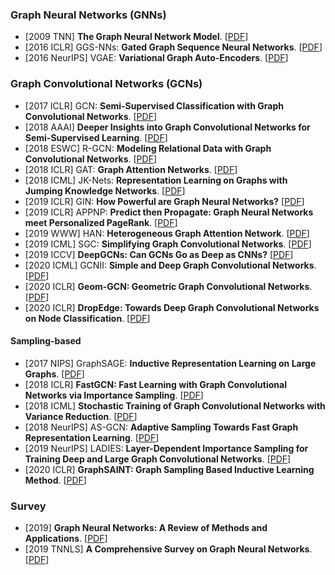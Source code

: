 ### Graph Neural Networks (GNNs)

* [2009 TNN] **The Graph Neural Network Model**. [[PDF](https://ro.uow.edu.au/cgi/viewcontent.cgi?referer=&httpsredir=1&article=10501&context=infopapers)]
* [2016 ICLR] GGS-NNs: **Gated Graph Sequence Neural Networks**. [[PDF](https://arxiv.org/pdf/1511.05493.pdf)]
* [2016 NeurIPS] VGAE: **Variational Graph Auto-Encoders**. [[PDF](https://arxiv.org/pdf/1611.07308.pdf)]

### Graph Convolutional Networks (GCNs)

* [2017 ICLR] GCN: **Semi-Supervised Classification with Graph Convolutional Networks**. [[PDF](https://openreview.net/pdf?id=SJU4ayYgl)]
* [2018 AAAI] **Deeper Insights into Graph Convolutional Networks for Semi-Supervised Learning**. [[PDF](https://arxiv.org/pdf/1801.07606.pdf)]
* [2018 ESWC] R-GCN: **Modeling Relational Data with Graph Convolutional Networks**. [[PDF](https://arxiv.org/pdf/1703.06103.pdf)]
* [2018 ICLR] GAT: **Graph Attention Networks**. [[PDF](https://openreview.net/pdf?id=rJXMpikCZ)]
* [2018 ICML] JK-Nets: **Representation Learning on Graphs with Jumping Knowledge Networks**. [[PDF](https://arxiv.org/pdf/1806.03536.pdf)]
* [2019 ICLR] GIN: **How Powerful are Graph Neural Networks?** [[PDF](https://arxiv.org/pdf/1810.00826.pdf)]
* [2019 ICLR] APPNP: **Predict then Propagate: Graph Neural Networks meet Personalized PageRank**. [[PDF](https://openreview.net/pdf?id=H1gL-2A9Ym)]
* [2019 WWW] HAN: **Heterogeneous Graph Attention Network**. [[PDF](https://arxiv.org/pdf/1903.07293.pdf)]
* [2019 ICML] SGC: **Simplifying Graph Convolutional Networks**. [[PDF](http://proceedings.mlr.press/v97/wu19e/wu19e.pdf)]
* [2019 ICCV] **DeepGCNs: Can GCNs Go as Deep as CNNs?** [[PDF](https://arxiv.org/pdf/1904.03751.pdf)]
* [2020 ICML] GCNII: **Simple and Deep Graph Convolutional Networks**. [[PDF](https://arxiv.org/pdf/2007.02133.pdf)]
* [2020 ICLR] **Geom-GCN: Geometric Graph Convolutional Networks**. [[PDF](https://openreview.net/pdf?id=S1e2agrFvS)]
* [2020 ICLR] **DropEdge: Towards Deep Graph Convolutional Networks on Node Classification**. [[PDF](https://openreview.net/pdf?id=Hkx1qkrKPr)]

#### Sampling-based

* [2017 NIPS] GraphSAGE: **Inductive Representation Learning on Large Graphs**. [[PDF](https://proceedings.neurips.cc/paper/2017/file/5dd9db5e033da9c6fb5ba83c7a7ebea9-Paper.pdf)]
* [2018 ICLR] **FastGCN: Fast Learning with Graph Convolutional Networks via Importance Sampling**. [[PDF](https://arxiv.org/pdf/1801.10247.pdf)]
* [2018 ICML] **Stochastic Training of Graph Convolutional Networks with Variance Reduction**. [[PDF](https://arxiv.org/pdf/1710.10568.pdf)]
* [2018 NeurIPS] AS-GCN: **Adaptive Sampling Towards Fast Graph Representation Learning**. [[PDF](https://arxiv.org/pdf/1809.05343.pdf)]
* [2019 NeurIPS] LADIES: **Layer-Dependent Importance Sampling for Training Deep and Large Graph Convolutional Networks**. [[PDF](https://arxiv.org/pdf/1911.07323.pdf)]
* [2020 ICLR] **GraphSAINT: Graph Sampling Based Inductive Learning Method**. [[PDF](https://openreview.net/pdf?id=BJe8pkHFwS)]

### Survey

* [2019] **Graph Neural Networks: A Review of Methods and Applications**. [[PDF](https://arxiv.org/pdf/1812.08434.pdf)]
* [2019 TNNLS] **A Comprehensive Survey on Graph Neural Networks**. [[PDF](https://arxiv.org/pdf/1901.00596.pdf)]

